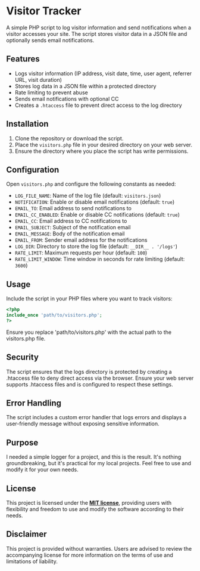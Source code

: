# Visitor Tracker

A simple PHP script to log visitor information and send notifications when a visitor accesses your site. The script stores visitor data in a JSON file and optionally sends email notifications.

## Features

- Logs visitor information (IP address, visit date, time, user agent, referrer URL, visit duration)
- Stores log data in a JSON file within a protected directory
- Rate limiting to prevent abuse
- Sends email notifications with optional CC
- Creates a `.htaccess` file to prevent direct access to the log directory

## Installation

1. Clone the repository or download the script.
2. Place the `visitors.php` file in your desired directory on your web server.
3. Ensure the directory where you place the script has write permissions.

## Configuration

Open `visitors.php` and configure the following constants as needed:

- `LOG_FILE_NAME`: Name of the log file (default: `visitors.json`)
- `NOTIFICATION`: Enable or disable email notifications (default: `true`)
- `EMAIL_TO`: Email address to send notifications to
- `EMAIL_CC_ENABLED`: Enable or disable CC notifications (default: `true`)
- `EMAIL_CC`: Email address to CC notifications to
- `EMAIL_SUBJECT`: Subject of the notification email
- `EMAIL_MESSAGE`: Body of the notification email
- `EMAIL_FROM`: Sender email address for the notifications
- `LOG_DIR`: Directory to store the log file (default: `__DIR__ . '/logs'`)
- `RATE_LIMIT`: Maximum requests per hour (default: `100`)
- `RATE_LIMIT_WINDOW`: Time window in seconds for rate limiting (default: `3600`)

## Usage

Include the script in your PHP files where you want to track visitors:

```php
<?php
include_once 'path/to/visitors.php';
?>
```

Ensure you replace 'path/to/visitors.php' with the actual path to the visitors.php file.

## Security
The script ensures that the logs directory is protected by creating a .htaccess file to deny direct access via the browser. Ensure your web server supports .htaccess files and is configured to respect these settings.

## Error Handling
The script includes a custom error handler that logs errors and displays a user-friendly message without exposing sensitive information.

## Purpose
I needed a simple logger for a project, and this is the result. It's nothing groundbreaking, but it's practical for my local projects. Feel free to use and modify it for your own needs.

## License
This project is licensed under the **[MIT license](https://github.com/ot2i7ba/PHPVisitors/blob/main/LICENSE)**, providing users with flexibility and freedom to use and modify the software according to their needs.

## Disclaimer
This project is provided without warranties. Users are advised to review the accompanying license for more information on the terms of use and limitations of liability.
